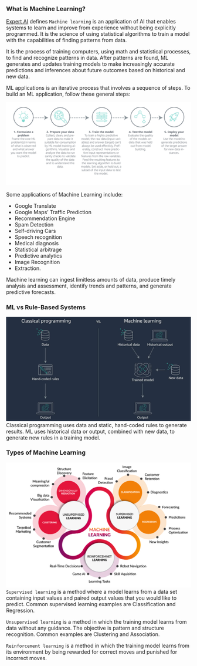 ### What is Machine Learning?

[Expert AI](https://www.expert.ai/blog/machine-learning-definition/) defines `Machine learning` is an application of AI that enables systems to learn and improve from experience without being explicitly programmed. It is the science of using statistical algorithms to train a model with the capabilities of finding patterns from data.

It is the process of training computers, using math and statistical processes, to find and recognize patterns in data. After patterns are found, ML generates and updates training models to make increasingly accurate predictions and inferences about future outcomes based on historical and new data.

ML applications is an iterative process that involves a sequence of steps. To build an ML application, follow these general steps: 

![Image credit: Amazon](ml-process.png 'Machine Leraning Steps')

Some applications of Machine Learning include:

* Google Translate
* Google Maps’ Traffic Prediction
* Recommendation Engine
* Spam Detection
* Self-driving Cars
* Speech recognition
* Medical diagnosis
* Statistical arbitrage
* Predictive analytics
* Image Recognition
* Extraction.

Machine learning can ingest limitless amounts of data, produce timely analysis and assessment, identify trends and patterns, and generate predictive forecasts.


### ML vs Rule-Based Systems
![Image credit: Towards Data Science](ml-rules.png 'Machine Leraning Rules')
Classical programming uses data and static, hand-coded rules to generate results. ML uses historical data or output, combined with new data, to generate new rules in a training model.

### Types of Machine Learning
![Image credit: Amazon](ml-types.png 'Machine Leraning Rules')
`Supervised learning` is a method where a model learns from a data set containing input values and paired output values that you would like to predict. Common supervised learning examples are Classification and Regression.

`Unsupervised learning` is a method in which the training model learns from data without any guidance. The objective is pattern and structure recognition. Common examples are
Clustering and Association.

`Reinforcement learning` is a method in which the training model learns from its environment by being rewarded for correct moves and punished for incorrect moves.